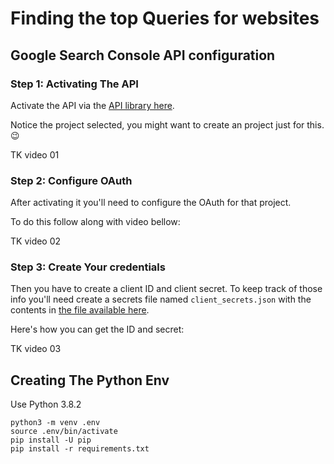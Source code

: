 # Finding the top Queries for websites

## Google Search Console API configuration

### Step 1: Activating The API

Activate the API via the [API library here](https://console.cloud.google.com/apis/library/searchconsole.googleapis.com).

Notice the project selected, you might want to create an project just for this. 😉

TK video 01

### Step 2: Configure OAuth

After activating it you'll need to configure the OAuth for that project.

To do this follow along with video bellow:

TK video 02

### Step 3: Create Your credentials

Then you have to create a client ID and client secret. To keep track of those info you'll need create a secrets file named `client_secrets.json` with the contents in [the file available here](https://github.com/googleapis/google-api-python-client/blob/master/samples/searchconsole/client_secrets.json).

Here's how you can get the ID and secret:

TK video 03

## Creating The Python Env

Use Python 3.8.2

```
python3 -m venv .env
source .env/bin/activate
pip install -U pip
pip install -r requirements.txt
```